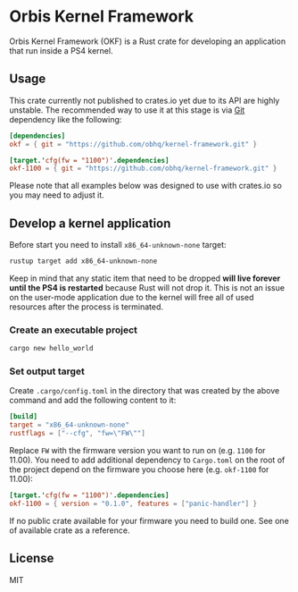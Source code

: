 # Orbis Kernel Framework

Orbis Kernel Framework (OKF) is a Rust crate for developing an application that run inside a PS4 kernel.

## Usage

This crate currently not published to crates.io yet due to its API are highly unstable. The recommended way to use it at this stage is via [Git](https://doc.rust-lang.org/cargo/reference/specifying-dependencies.html#specifying-dependencies-from-git-repositories) dependency like the following:

```toml
[dependencies]
okf = { git = "https://github.com/obhq/kernel-framework.git" }

[target.'cfg(fw = "1100")'.dependencies]
okf-1100 = { git = "https://github.com/obhq/kernel-framework.git" }
```

Please note that all examples below was designed to use with crates.io so you may need to adjust it.

## Develop a kernel application

Before start you need to install `x86_64-unknown-none` target:

```sh
rustup target add x86_64-unknown-none
```

Keep in mind that any static item that need to be dropped **will live forever until the PS4 is restarted** because Rust will not drop it. This is not an issue on the user-mode application due to the kernel will free all of used resources after the process is terminated.

### Create an executable project

```sh
cargo new hello_world
```

### Set output target

Create `.cargo/config.toml` in the directory that was created by the above command and add the following content to it:

```toml
[build]
target = "x86_64-unknown-none"
rustflags = ["--cfg", "fw=\"FW\""]
```

Replace `FW` with the firmware version you want to run on (e.g. `1100` for 11.00). You need to add additional dependency to `Cargo.toml` on the root of the project depend on the firmware you choose here (e.g. `okf-1100` for 11.00):

```toml
[target.'cfg(fw = "1100")'.dependencies]
okf-1100 = { version = "0.1.0", features = ["panic-handler"] }
```

If no public crate available for your firmware you need to build one. See one of available crate as a reference.

## License

MIT
